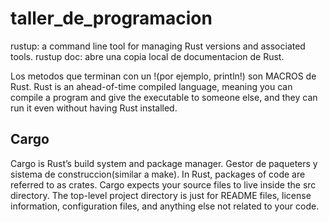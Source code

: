 # taller_de_programacion

rustup: a command line tool for managing Rust versions and associated tools. 
rustup doc: abre una copia local de documentacion de Rust.

Los metodos que terminan con un !(por ejemplo, println!) son MACROS de Rust.
Rust is an ahead-of-time compiled language, meaning you can compile a program and give the executable to someone else, and they can run it even without having Rust installed.

## Cargo
Cargo is Rust’s build system and package manager. 
Gestor de paqueters y sistema de construccion(similar a make).
In Rust, packages of code are referred to as crates.
Cargo expects your source files to live inside the src directory.
The top-level project directory is just for README files, license information, configuration files, and anything else not related to your code. 
